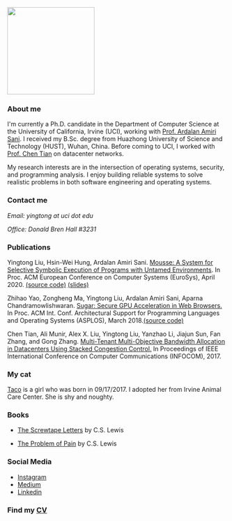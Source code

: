 <img src="https://github.com/Yingtong-Liu/Yingtong-Liu.github.io/blob/main/1652056671962.jpeg" width="200" height="200">

### **About me**
I'm currently a Ph.D. candidate in the Department of Computer Science at the University of California, Irvine (UCI), working with [Prof. Ardalan Amiri Sani](https://www.ics.uci.edu/~ardalan/). I received my B.Sc. degree from Huazhong University of Science and Technology (HUST), Wuhan, China. Before coming to UCI, I worked with [Prof. Chen Tian](https://cs.nju.edu.cn/tianchen/index.htm) on datacenter networks. 

My research interests are in the intersection of operating systems, security, and programming analysis. I enjoy building reliable systems to solve realistic problems in both software engineering and operating systems.

### **Contact me**

_Email:  yingtong at uci dot edu_

_Office:  Donald Bren Hall #3231_

### **Publications**

Yingtong Liu, Hsin-Wei Hung, Ardalan Amiri Sani. [Mousse: A System for Selective Symbolic Execution of Programs with Untamed Environments](https://github.com/Yingtong-Liu/Yingtong-Liu.github.io/blob/main/EuroSys20_Mousse_Yingtong.pdf). In Proc. ACM European Conference on Computer Systems (EuroSys), April 2020. [(source code)](https://trusslab.github.io/mousse/) [(slides)](https://github.com/Yingtong-Liu/Yingtong-Liu.github.io/blob/main/Mousse_Yingtong_slides_long.pdf)

Zhihao Yao, Zongheng Ma, Yingtong Liu, Ardalan Amiri Sani, Aparna Chandramowlishwaran. [Sugar: Secure GPU Acceleration in Web Browsers.](https://www.ics.uci.edu/~ardalan/papers/Yao_ASPLOS18.pdf) In Proc. ACM Int. Conf. Architectural Support for Programming Languages and Operating Systems (ASPLOS), March 2018.[(source code)](https://trusslab.github.io/sugar/)

Chen Tian, Ali Munir, Alex X. Liu, Yingtong Liu, Yanzhao Li, Jiajun Sun, Fan Zhang, and Gong Zhang. [Multi-Tenant Multi-Objective Bandwidth Allocation in Datacenters Using Stacked Congestion Control.](https://github.com/Yingtong-Liu/Yingtong-Liu.github.io/blob/main/c3_infocom17.pdf) In Proceedings of IEEE International Conference on Computer Communications (INFOCOM), 2017.

### **My cat**

[Taco](https://drive.google.com/drive/u/1/folders/1EOdUHqBvzgyymPQ0aS11SF9LzkQnP70I) is a girl who was born in 09/17/2017. I adopted her from Irvine Animal Care Center. She is shy and noughty.

### **Books**

- [The Screwtape Letters](http://www.samizdat.qc.ca/arts/lit/PDFs/ScrewtapeLetters_CSL.pdf) by C.S. Lewis

- [The Problem of Pain](http://www.samizdat.qc.ca/cosmos/philo/PDFs/ProblemofPain_CSL.pdf) by C.S. Lewis

### **Social Media**

- [Instagram](https://www.instagram.com/yingtong_liu/)
- [Medium](https://medium.com/@liuyingtonghust)
- [Linkedin](https://www.linkedin.com/in/yingtong-liu-9ba23396/)

### **Find my [CV](https://github.com/Yingtong-Liu/Yingtong-Liu.github.io/blob/main/Yingtong_cv.pdf)** 
